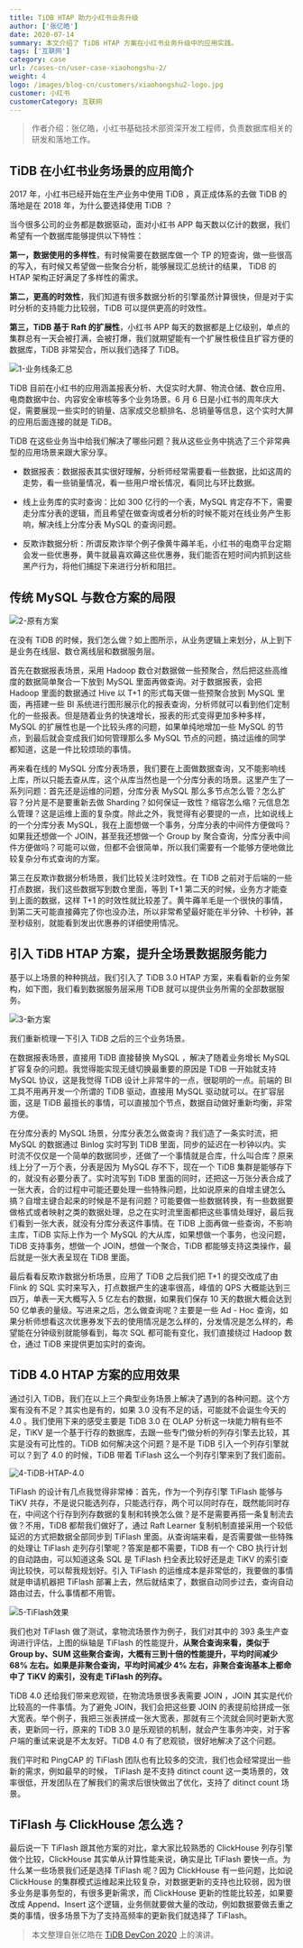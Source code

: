 ```yaml
---
title: TiDB HTAP 助力小红书业务升级
author: ['张亿皓']
date: 2020-07-14
summary: 本文介绍了 TiDB HTAP 方案在小红书业务升级中的应用实践。
tags: ['互联网']
category: case
url: /cases-cn/user-case-xiaohongshu-2/
weight: 4
logo: /images/blog-cn/customers/xiaohongshu2-logo.jpg
customer: 小红书
customerCategory: 互联网
---
```


>作者介绍：张亿皓，小红书基础技术部资深开发工程师，负责数据库相关的研发和落地工作。

## TiDB 在小红书业务场景的应用简介

2017 年，小红书已经开始在生产业务中使用 TiDB ，真正成体系的去做 TiDB 的落地是在 2018 年，为什么要选择使用 TiDB ？

当今很多公司的业务都是数据驱动，面对小红书 APP 每天数以亿计的数据，我们希望有一个数据库能够提供以下特性：

**第一，数据使用的多样性**，有时候需要在数据库做一个 TP 的短查询，做一些很高的写入，有时候又希望做一些聚合分析，能够展现汇总统计的结果， TiDB 的 HTAP 架构正好满足了多样性的需求。

**第二，更高的时效性**，我们知道有很多数据分析的引擎虽然计算很快，但是对于实时分析的支持能力比较弱，TiDB 可以提供更高的时效性。

**第三，TiDB 基于 Raft 的扩展性**，小红书 APP 每天的数据都是上亿级别，单点的集群总有一天会被打满，会被打爆，我们就期望能有一个扩展性极佳且扩容方便的数据库，TiDB 非常契合，所以我们选择了 TiDB。

![1-业务线条汇总](media/user-case-xiaohongshu-2/1-业务线条汇总.jpg)

TiDB 目前在小红书的应用涵盖报表分析、大促实时大屏、物流仓储、数仓应用、电商数据中台、内容安全审核等多个业务场景。6 月 6 日是小红书的周年庆大促，需要展现一些实时的销量、店家成交总额排名、总销量等信息，这个实时大屏的应用后面连接的就是 TiDB。

TiDB 在这些业务当中给我们解决了哪些问题？我从这些业务中挑选了三个非常典型的应用场景来跟大家分享。

- 数据报表：数据报表其实很好理解，分析师经常需要看一些数据，比如这周的走势，看一些销量情况，看一些用户增长情况，看同比与环比数据。

- 线上业务库的实时查询：比如 300 亿行的一个表，MySQL 肯定存不下，需要走分库分表的逻辑，而且希望在做查询或者分析的时候不能对在线业务产生影响，解决线上分库分表 MySQL 的查询问题。

- 反欺诈数据分析：所谓反欺诈举个例子像黄牛薅羊毛，小红书的电商平台定期会发一些优惠券，黄牛就最喜欢薅这些优惠券，我们能否在短时间内抓到这些黑产行为，将他们捕捉下来进行分析和阻拦。

## 传统 MySQL 与数仓方案的局限

![2-原有方案](media/user-case-xiaohongshu-2/2-原有方案.jpg)

在没有 TiDB 的时候，我们怎么做？如上图所示，从业务逻辑上来划分，从上到下是业务在线层、数仓离线层和数据服务层。

首先在数据报表场景，采用 Hadoop 数仓对数据做一些预聚合，然后把这些高维度的数据简单聚合一下放到 MySQL 里面再做查询。对于数据报表，会把 Hadoop 里面的数据通过 Hive 以 T+1 的形式每天做一些预聚合放到 MySQL 里面，再搭建一些 BI 系统进行图形展示化的报表查询，分析师就可以看到他们定制化的一些报表。但是随着业务的快速增长，报表的形式变得更加多种多样，MySQL 的扩展性也是一个比较头疼的问题，如果单纯地增加一些 MySQL 的节点，到最后就会变成我们如何管理那么多 MySQL 节点的问题，搞过运维的同学都知道，这是一件比较烦琐的事情。

再来看在线的 MySQL 分库分表场景，我们要在上面做数据查询，又不能影响线上库，所以只能去查从库，这个从库当然也是一个分库分表的场景。这里产生了一系列问题：首先还是运维的问题，分库分表 MySQL 那么多节点怎么管？怎么扩容？分片是不是要重新去做 Sharding？如何保证一致性？缩容怎么缩？元信息怎么管理？这是运维上面的复杂度。除此之外，我觉得有必要提的一点，比如说线上的一个分库分表 MySQL，我在上面想做一个事务，分库分表的中间件方便做吗？如果我还想做一个 JOIN，甚至我还想做一个 Group by 聚合查询，分库分表中间件方便做吗？可能可以做，但都不会很简单，所以我们需要有一个能够方便地做比较复杂分布式查询的方案。

第三在反欺诈数据分析场景，我们比较关注时效性。在 TiDB 之前对于后端的一些打点数据，我们这些数据写到数仓里面，等到 T+1 第二天的时候，业务方才能查到上面的数据，这样 T+1 的时效性就比较差了。黄牛薅羊毛是一个很快的事情，到第二天可能直接薅完了你也没办法，所以非常希望最好能在半分钟、十秒钟，甚至秒级别，就能看到发出优惠券的详细使用情况。

## 引入 TiDB HTAP 方案，提升全场景数据服务能力

基于以上场景的种种挑战，我们引入了 TiDB 3.0 HTAP 方案，来看看新的业务架构，如下图，我们看到数据服务层采用 TiDB 就可以提供业务所需的全部数据服务。

![3-新方案](media/user-case-xiaohongshu-2/3-新方案.jpg)

我们重新梳理一下引入 TiDB 之后的三个业务场景。

在数据报表场景，直接用 TiDB 直接替换 MySQL ，解决了随着业务增长 MySQL 扩容复杂的问题。我觉得能实现无缝切换最重要的原因是 TiDB 一开始就支持 MySQL 协议，这是我觉得 TiDB 设计上非常牛的一点，很聪明的一点。前端的 BI 工具不用再开发一个所谓的 TiDB 驱动，直接用 MySQL 驱动就可以。在扩容层面，这是 TiDB 最擅长的事情，可以直接加个节点，数据自动做好重新均衡，非常方便。

在分库分表的 MySQL 场景，分库分表怎么做查询？我们造了一条实时流，把 MySQL 的数据通过 Binlog 实时写到 TiDB 里面，同步的延迟在一秒钟以内。实时流不仅仅是一个简单的数据同步，还做了一个事情就是合库，什么叫合库？原来线上分了一万个表，分表是因为 MySQL 存不下，现在一个 TiDB 集群是能够存下的，就没有必要分表了。实时流写到 TiDB 里面的同时，还把这一万张分表合成了一张大表，合的过程中可能还要处理一些特殊问题，比如说原来的自增主键怎么搞？自增主键合起来的时候是不是有问题？可能要做一些数据转换，有一些数据要做格式或者映射之类的数据处理，总之在实时流里面都把这些事情处理好，最后我们看到一张大表，就没有分库分表这件事情。在 TiDB 上面再做一些查询，不影响主库，TiDB 实际上作为一个 MySQL 的大从库，如果想做一个事务，也没问题，TiDB 支持事务，想做一个 JOIN，想做一个聚合，TiDB 都能够支持这类操作，最后就是一张大表呈现在 TiDB 里面。

最后看看反欺诈数据分析场景，应用了 TiDB 之后我们把 T+1 的提交改成了由 Flink 的 SQL 实时来写入，打点数据产生的速率很高，峰值的 QPS 大概能达到三四万，单表一天大概写入 5 亿左右的数据，如果我们保存 10 天的数据大概会达到 50 亿单表的量级。写进来之后，怎么做查询呢？主要是一些 Ad - Hoc 查询，如果分析师想看这次优惠券发下去的使用情况是怎么样的，分发情况是怎么样的，希望能在分钟级别就能够看到，每次 SQL 都可能有变化，我们直接绕过 Hadoop 数仓，通过 TiDB 来提供更加实时的查询。

## TiDB 4.0 HTAP 方案的应用效果

通过引入 TiDB，我们在以上三个典型业务场景上解决了遇到的各种问题。这个方案有没有不足？其实也是有的，如果 3.0 没有不足的话，可能就不会诞生今天的 4.0 。我们使用下来的感受主要是 TiDB 3.0 在 OLAP 分析这一块能力稍有些不足，TiKV 是一个基于行存的数据库，去跟一些专门做分析的列存引擎去比较，其实是没有可比性的。TiDB 如何解决这个问题？是不是 TiDB 引入一个列存引擎就可以？到了 4.0 的时候，TiDB 带着 TiFlash 这么一个列存引擎来到了我们面前。

![4-TiDB-HTAP-4.0](media/user-case-xiaohongshu-2/4-TiDB-HTAP-4.0.jpg)

TiFlash 的设计有几点我觉得非常棒：首先，作为一个列存引擎 TiFlash 能够与 TiKV 共存，不是说只能选列存，只能选行存，两个可以同时存在，既然能同时存在，中间这个行存到列存数据的复制和转换怎么做？是不是需要再搭一条复制流去做？不用，TiDB 都帮我们做好了，通过 Raft Learner 复制机制直接采用一个较低延迟的方式把数据全部同步到 TiFlash 里面。从查询端来看，是否需要做一些特殊的处理让 TiFlash 走列存引擎呢？答案是都不需要，TiDB 有一个 CBO 执行计划的自动路由，可以知道这条 SQL 是 TiFlash 扫全表比较好还是走 TiKV 的索引查询比较快，可以帮我规划好。引入 TiFlash 的运维成本是非常低的，我要做的事情就是申请机器把 TiFlash 部署上去，然后就结束了，数据自动同步过去，查询自动路由过去，什么事情都不用管。

![5-TiFlash效果](media/user-case-xiaohongshu-2/5-TiFlash效果.jpg)

我们也对 TiFlash 做了测试，拿物流场景作为例子，我们对其中的 393 条生产查询进行评估，上图的纵轴是 TiFlash 的性能提升，**从聚合查询来看，类似于 Group by、SUM 这些聚合查询，大概有三到十倍的性能提升，平均时间减少 68% 左右。如果是非聚合查询，平均时间减少 4% 左右，非聚合查询基本上都命中了 TiKV 的索引，没有走 TiFlash 的列存。**

TiDB  4.0 还给我们带来悲观锁，在物流场景很多表需要 JOIN ，JOIN 其实是代价比较高的一件事情。为了避免 JOIN，我们会把这些要 JOIN 的表提前给拼成一张大宽表。举个例子，我把三张表拼成一张大宽表，那就有三个流就会同时更新大宽表，更新同一行，原来的 TiDB 3.0 是乐观锁的机制，就会产生事务冲突，对于客户端的重试来说是不太友好。TiDB  4.0 有了悲观锁，很好地解决了这个问题。

我们平时和 PingCAP 的 TiFlash 团队也有比较多的交流，我们也会经常提出一些新的需求，例如最早的时候， TiFlash 是不支持 ditinct count 这一类场景的，效率很低，开发团队在了解我们的需求后很快做出了优化，支持了 ditinct count 场景。

## TiFlash 与 ClickHouse 怎么选？

最后说一下 TiFlash 跟其他方案的对比，拿大家比较熟悉的 ClickHouse 列存引擎做个比较，ClickHouse 其实单从计算性能来说，确实是比 TiFlash 要快一点。为什么某一些场景我们还是选择 TiFlash 呢？因为 ClickHouse 有一些问题，比如说 ClickHouse 的集群模式运维起来比较复杂，对数据更新的支持也比较弱，因为很多业务是事务型的，有很多更新需求，而 ClickHouse 更新的性能比较差，如果要改成 Append、Insert 这个逻辑，业务侧就要做大量的改动，例如数据要做去重之类的事情，很多场景下为了支持高频率的更新我们就选择了 TiFlash。

>本文整理自张亿皓在 [TiDB DevCon 2020](https://pingcap.com/community-cn/devcon2020/) 上的演讲。
